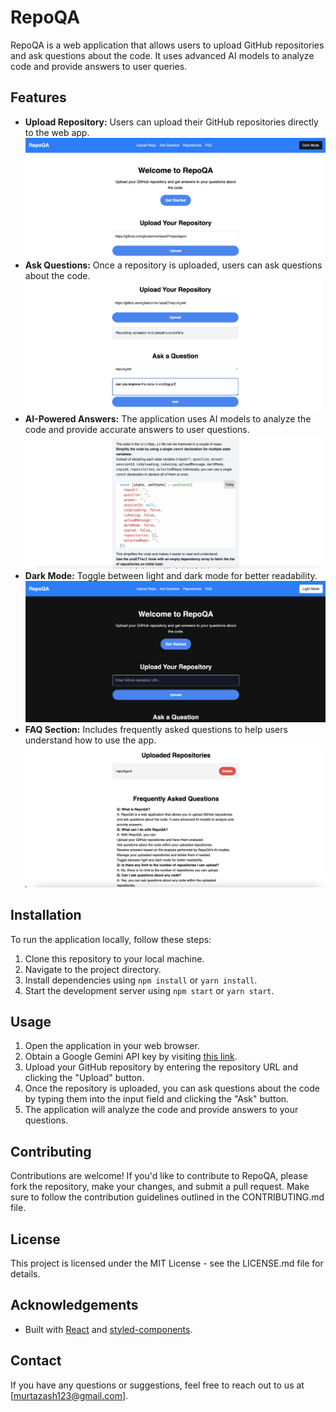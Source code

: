 # RepoQA

RepoQA is a web application that allows users to upload GitHub repositories and ask questions about the code. It uses advanced AI models to analyze code and provide answers to user queries.

## Features

- **Upload Repository:** Users can upload their GitHub repositories directly to the web app.
![homepage](https://github.com/ghulammurtaza27/repoAgent/blob/main/screenshots/Screenshot%202024-05-19%20at%202.58.07%20AM.png "Homepage")
- **Ask Questions:** Once a repository is uploaded, users can ask questions about the code.
![questions](https://github.com/ghulammurtaza27/repoAgent/blob/main/screenshots/Screenshot%202024-05-19%20at%203.01.55%20AM.png "Ask Questions")
- **AI-Powered Answers:** The application uses AI models to analyze the code and provide accurate answers to user questions.
![answers](https://github.com/ghulammurtaza27/repoAgent/blob/main/screenshots/Screenshot%202024-05-19%20at%203.04.23%20AM.png "Answers")
- **Dark Mode:** Toggle between light and dark mode for better readability.
![DarkMode](https://github.com/ghulammurtaza27/repoAgent/blob/main/screenshots/Screenshot%202024-05-19%20at%203.19.23%20AM.png "Dark Mode")
- **FAQ Section:** Includes frequently asked questions to help users understand how to use the app.
![FAQ](https://github.com/ghulammurtaza27/repoAgent/blob/main/screenshots/Screenshot%202024-05-19%20at%203.04.52%20AM.png "FAQ")

## Installation

To run the application locally, follow these steps:

1. Clone this repository to your local machine.
2. Navigate to the project directory.
3. Install dependencies using `npm install` or `yarn install`.
4. Start the development server using `npm start` or `yarn start`.

## Usage

1. Open the application in your web browser.
2. Obtain a Google Gemini API key by visiting [this link](https://aistudio.google.com/app/apikey).
3. Upload your GitHub repository by entering the repository URL and clicking the "Upload" button.
4. Once the repository is uploaded, you can ask questions about the code by typing them into the input field and clicking the "Ask" button.
5. The application will analyze the code and provide answers to your questions.






## Contributing

Contributions are welcome! If you'd like to contribute to RepoQA, please fork the repository, make your changes, and submit a pull request. Make sure to follow the contribution guidelines outlined in the CONTRIBUTING.md file.

## License

This project is licensed under the MIT License - see the LICENSE.md file for details.

## Acknowledgements

- Built with [React](https://reactjs.org) and [styled-components](https://styled-components.com).

## Contact

If you have any questions or suggestions, feel free to reach out to us at [murtazash123@gmail.com].

